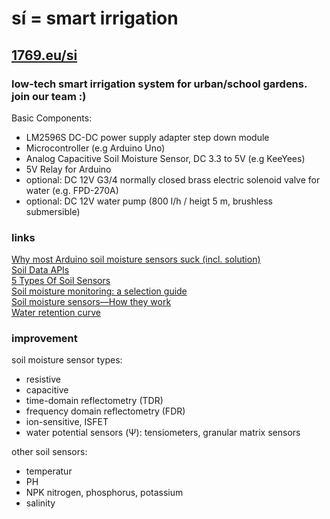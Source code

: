 # **sí**  = smart irrigation

## [1769.eu/si](https://1769.eu/si)

### low-tech smart irrigation system for urban/school gardens. join our team :)

Basic Components:
- LM2596S DC-DC power supply adapter step down module
- Microcontroller (e.g Arduino Uno)
- Analog Capacitive Soil Moisture Sensor, DC 3.3 to 5V (e.g KeeYees)
- 5V Relay for Arduino
- optional: DC 12V G3/4 normally closed brass electric solenoid valve for water (e.g. FPD-270A)
- optional: DC 12V water pump (800 l/h / heigt 5 m, brushless submersible)

### links
[Why most Arduino soil moisture sensors suck (incl. solution)](https://www.youtube.com/watch?v=m0mcctcvity)\
[Soil Data APIs](https://stormglass.io/soil-moisture-temperature)\
[5 Types Of Soil Sensors](https://www.renkeer.com/5-types-soil-sensors/)\
[Soil moisture monitoring: a selection guide](https://www.agric.wa.gov.au/horticulture/soil-moisture-monitoring-selection-guide)\
[Soil moisture sensors—How they work](https://www.metergroup.com/en/meter-environment/measurement-insights/tdr-fdr-capacitance-compared?creative=589325297946&keyword=&matchtype=&network=g&device=m&gclid=eaiaiqobchmi_pcw3rx_gamv85rocr0grqxgeaayayaaegkygvd_bwe)\
[Water retention curve](https://en.m.wikipedia.org/wiki/water_retention_curve)

### improvement

soil moisture sensor types:
- resistive
- capacitive
- time-domain reflectometry (TDR)
- frequency domain reflectometry (FDR)
- ion-sensitive, ISFET
- water potential sensors (Ψ): tensiometers, granular matrix sensors

other soil sensors:
- temperatur
- PH
- NPK nitrogen, phosphorus, potassium
- salinity
